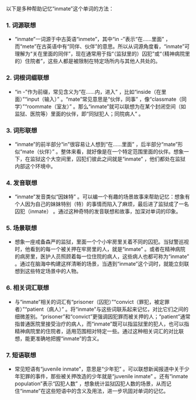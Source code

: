 以下是多种帮助记忆“inmate”这个单词的方法：

### 1. 词源联想
 - “inmate”一词源于中古英语“inmete”，其中“in -”表示“在……里面” ，而“mete”在古英语中有“同伴、伙伴”的意思。所以从词源角度看，“inmate”可理解为“关在里面的同伴”，现在通常用于指“（监狱里的）囚犯”或“（精神病院里的）住院者”，这些人都是被限制在特定场所内与其他人共处的。 

### 2. 词根词缀联想
 - “in -”作为前缀，常见含义为“在……内，进入” ，比如“inside（在里面）”“input（输入）” 。“mate”常见意思是“伙伴，同事” ，像“classmate（同学）”“roommate（室友）” 。那么“inmate”就可以联想为在某个封闭空间（如监狱、医院等）里面的伙伴，即“同狱犯人；同院病人” 。

### 3. 词形联想
 - “inmate”的前半部分“in”很容易让人想到“在……里面” ，后半部分“mate”形似“mate（伙伴）” 。整体来看，就好像是在一个特定范围里面的伙伴。想象一下，在监狱这个大空间里，囚犯们彼此之间就是“inmate” ，他们都处在监狱内部这个环境中。

### 4. 发音联想
 - “inmate”发音类似“因妹特” 。可以编一个有趣的场景故事来帮助记忆：想象有个人因为自己的妹妹特别（特）的事情而陷入了麻烦，最后进了监狱成了一名囚犯（inmate） 。通过这种奇特的发音联想和故事，加深对单词的印象。

### 5. 场景联想
 - 想象一座戒备森严的监狱，里面一个个小牢房里关着不同的囚犯。当狱警巡视时，他看到的每一个被关押在牢房里的人，就是“inmate” 。或者在精神病院的病房里，医护人员照顾着每一位住院的病人，这些病人也都可称为“inmate” 。通过在脑海中构建这样清晰的场景，当遇到“inmate”这个词时，就能立刻联想到这些特定场景中的人物。 

### 6. 相关词汇联想
 - 与“inmate”相关的词汇有“prisoner（囚犯）”“convict（罪犯，被定罪者）”“patient（病人）” 。将“inmate”与这些词联系起来记忆，对比它们之间的细微差别。“prisoner”和“convict”更强调因犯罪而被关押的人；“patient”通常指普通医院里接受治疗的病人，而“inmate”既可以指监狱里的犯人，也可以指精神病院里的住院者，适用范围相对特定一些。通过这种相关词汇的对比联想，能更准确地把握“inmate”的含义。 

### 7. 短语联想
 - 常见短语有“juvenile inmate”，意思是“少年犯” 。可以联想新闻报道中关于少年犯罪的事件，那些被关押改造的少年就是“juvenile inmate” 。还有“inmate population”表示“囚犯人数” ，想象统计监狱囚犯人数的场景，从而记住“inmate”在这些短语中的含义及用法，进一步巩固对单词的记忆。 